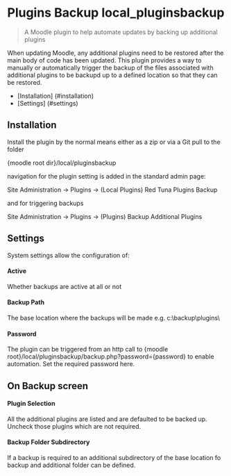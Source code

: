 # Plugins Backup local_pluginsbackup
> A Moodle plugin to help automate updates by backing up additional plugins

When updating Moodle, any additional plugins need to be restored after the main body of code has been updated.
This plugin provides a way to manually or automatically trigger the backup of the files associated with additional plugins
to be backupd up to a defined location so that they can be restored.

- [Installation] (#installation)
- [Settings] (#settings)

## Installation

Install the plugin by the normal means either as a zip or via a Git pull to the folder

{moodle root dir}/local/pluginsbackup

navigation for the plugin setting is added in the standard admin page:

Site Administration ->  Plugins -> (Local Plugins) Red Tuna Plugins Backup 

and for triggering backups

Site Administration ->  Plugins -> (Plugins) Backup Additional Plugins 


## Settings

System settings allow the configuration of:

#### Active
Whether backups are active at all or not

#### Backup Path
The base location where the backups will be made e.g. c:\backup\plugins\

#### Password
The plugin can be triggered from an http call to {moodle root}/local/pluginsbackup/backup.php?password={password}
to enable automation.  Set the required password here.

## On Backup screen

#### Plugin Selection
All the additional plugins are listed and are defaulted to be backed up.
Uncheck those plugins which are not required.

#### Backup Folder Subdirectory
If a backup is required to an additional subdirectory of the base location fo backup and additional folder can be defined.


